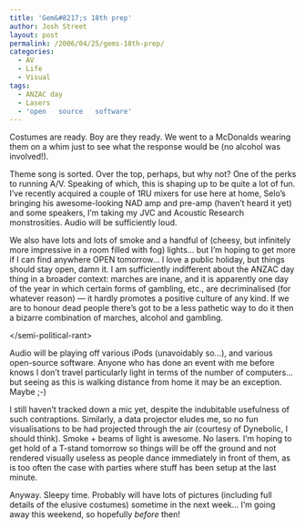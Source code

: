 ```yaml
---
title: 'Gem&#8217;s 18th prep'
author: Josh Street
layout: post
permalink: /2006/04/25/gems-18th-prep/
categories:
  - AV
  - Life
  - Visual
tags:
  - ANZAC day
  - Lasers
  - 'open   source   software'
---
```

Costumes are ready. Boy are they ready. We went to a McDonalds wearing them on a whim just to see what the response would be (no alcohol was involved!).

Theme song is sorted. Over the top, perhaps, but why not? One of the perks to running A/V. Speaking of which, this is shaping up to be quite a lot of fun. I&#8217;ve recently acquired a couple of 1RU mixers for use here at home, Selo&#8217;s bringing his awesome-looking NAD amp and pre-amp (haven&#8217;t heard it yet) and some speakers, I&#8217;m taking my JVC and Acoustic Research monstrosities. Audio will be sufficiently loud.

We also have lots and lots of smoke and a handful of (cheesy, but infinitely more impressive in a room filled with fog) lights&#8230; but I&#8217;m hoping to get more if I can find anywhere OPEN tomorrow&#8230; I love a public holiday, but things should stay open, damn it. I am sufficiently indifferent about the ANZAC day thing in a broader context: marches are inane, and it is apparently one day of the year in which certain forms of gambling, etc., are decriminalised (for whatever reason) &#8212; it hardly promotes a positive culture of any kind. If we are to honour dead people there&#8217;s got to be a less pathetic way to do it then a bizarre combination of marches, alcohol and gambling.

<\/semi-political-rant>

Audio will be playing off various iPods (unavoidably so&#8230;), and various open-source software. Anyone who has done an event with me before knows I don&#8217;t travel particularly light in terms of the number of computers&#8230; but seeing as this is walking distance from home it may be an exception. Maybe ;-)

I still haven&#8217;t tracked down a mic yet, despite the indubitable usefulness of such contraptions. Similarly, a data projector eludes me, so no fun visualisations to be had projected through the air (courtesy of Dynebolic, I should think). Smoke + beams of light is awesome. No lasers. I&#8217;m hoping to get hold of a T-stand tomorrow so things will be off the ground and not rendered visually useless as people dance immediately in front of them, as is too often the case with parties where stuff has been setup at the last minute.

Anyway. Sleepy time. Probably will have lots of pictures (including full details of the elusive costumes) sometime in the next week&#8230; I&#8217;m going away this weekend, so hopefully *before* then!
